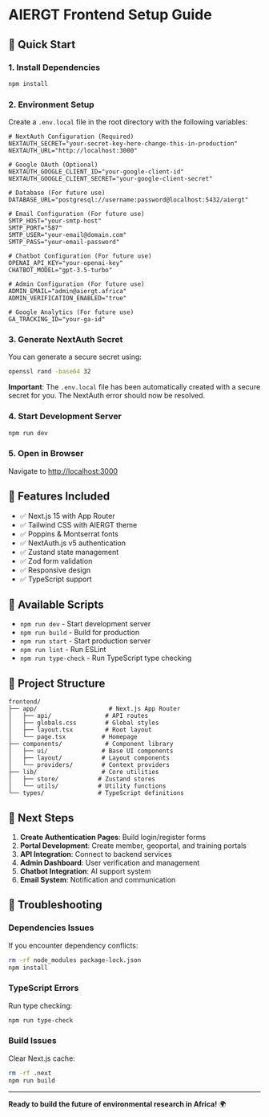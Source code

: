 # AIERGT Frontend Setup Guide

## 🚀 Quick Start

### 1. Install Dependencies
```bash
npm install
```

### 2. Environment Setup
Create a `.env.local` file in the root directory with the following variables:

```env
# NextAuth Configuration (Required)
NEXTAUTH_SECRET="your-secret-key-here-change-this-in-production"
NEXTAUTH_URL="http://localhost:3000"

# Google OAuth (Optional)
NEXTAUTH_GOOGLE_CLIENT_ID="your-google-client-id"
NEXTAUTH_GOOGLE_CLIENT_SECRET="your-google-client-secret"

# Database (For future use)
DATABASE_URL="postgresql://username:password@localhost:5432/aiergt"

# Email Configuration (For future use)
SMTP_HOST="your-smtp-host"
SMTP_PORT="587"
SMTP_USER="your-email@domain.com"
SMTP_PASS="your-email-password"

# Chatbot Configuration (For future use)
OPENAI_API_KEY="your-openai-key"
CHATBOT_MODEL="gpt-3.5-turbo"

# Admin Configuration (For future use)
ADMIN_EMAIL="admin@aiergt.africa"
ADMIN_VERIFICATION_ENABLED="true"

# Google Analytics (For future use)
GA_TRACKING_ID="your-ga-id"
```

### 3. Generate NextAuth Secret
You can generate a secure secret using:
```bash
openssl rand -base64 32
```

**Important**: The `.env.local` file has been automatically created with a secure secret for you. The NextAuth error should now be resolved.

### 4. Start Development Server
```bash
npm run dev
```

### 5. Open in Browser
Navigate to [http://localhost:3000](http://localhost:3000)

## 🎨 Features Included

- ✅ Next.js 15 with App Router
- ✅ Tailwind CSS with AIERGT theme
- ✅ Poppins & Montserrat fonts
- ✅ NextAuth.js v5 authentication
- ✅ Zustand state management
- ✅ Zod form validation
- ✅ Responsive design
- ✅ TypeScript support

## 🔧 Available Scripts

- `npm run dev` - Start development server
- `npm run build` - Build for production
- `npm run start` - Start production server
- `npm run lint` - Run ESLint
- `npm run type-check` - Run TypeScript type checking

## 📁 Project Structure

```
frontend/
├── app/                    # Next.js App Router
│   ├── api/               # API routes
│   ├── globals.css        # Global styles
│   ├── layout.tsx         # Root layout
│   └── page.tsx          # Homepage
├── components/            # Component library
│   ├── ui/               # Base UI components
│   ├── layout/           # Layout components
│   └── providers/        # Context providers
├── lib/                  # Core utilities
│   ├── store/           # Zustand stores
│   └── utils/           # Utility functions
└── types/               # TypeScript definitions
```

## 🎯 Next Steps

1. **Create Authentication Pages**: Build login/register forms
2. **Portal Development**: Create member, geoportal, and training portals
3. **API Integration**: Connect to backend services
4. **Admin Dashboard**: User verification and management
5. **Chatbot Integration**: AI support system
6. **Email System**: Notification and communication

## 🐛 Troubleshooting

### Dependencies Issues
If you encounter dependency conflicts:
```bash
rm -rf node_modules package-lock.json
npm install
```

### TypeScript Errors
Run type checking:
```bash
npm run type-check
```

### Build Issues
Clear Next.js cache:
```bash
rm -rf .next
npm run build
```

---

**Ready to build the future of environmental research in Africa!** 🌍
